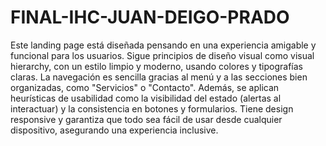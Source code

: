 # FINAL-IHC-JUAN-DEIGO-PRADO

Este landing page está diseñada pensando en una experiencia amigable y funcional para los usuarios. Sigue principios de diseño visual como visual hierarchy, con un estilo limpio y moderno, usando colores y tipografías claras. La navegación es sencilla gracias al menú y a las secciones bien organizadas, como "Servicios" o "Contacto". Además, se aplican heurísticas de usabilidad como la visibilidad del estado (alertas al interactuar) y la consistencia en botones y formularios. Tiene design responsive y garantiza que todo sea fácil de usar desde cualquier dispositivo, asegurando una experiencia inclusive.
